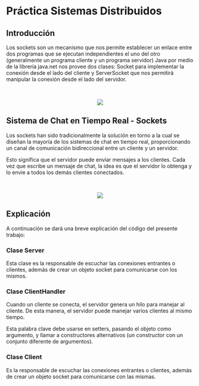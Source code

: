 # Práctica Sistemas Distribuidos

## Introducción
Los sockets son un mecanismo que nos permite establecer un enlace entre dos programas que se ejecutan independientes el uno del otro (generalmente un programa cliente y un programa servidor) Java por medio de la librería java.net nos provee dos clases: Socket para implementar la conexión desde el lado del cliente y ServerSocket que nos permitirá manipular la conexión desde el lado del servidor.

</br>
 <p align="center">
    <img src="https://programacionextrema.com/wp-content/uploads/2015/10/sockets-java.jpg" />
 </p>

## Sistema de Chat en Tiempo Real - Sockets
Los sockets han sido tradicionalmente la solución en torno a la cual se diseñan la mayoría de los sistemas de chat en tiempo real, proporcionando un canal de comunicación bidireccional entre un cliente y un servidor. 

Esto significa que el servidor puede enviar mensajes a los clientes. Cada vez que escribe un mensaje de chat, la idea es que el servidor lo obtenga y lo envíe a todos los demás clientes conectados.

</br>
 <p align="center">
    <img src="https://media.geeksforgeeks.org/wp-content/uploads/20210902113314/ClientSocket.png" />
 </p>

## Explicación
A continuación se dará una breve explicación del código del presente trabajo:

### Clase Server
Esta clase es la responsable de escuchar las conexiones entrantes o clientes, además de crear un objeto socket para comunicarse con los mismos.

### Clase ClientHandler
Cuando un cliente se conecta, el servidor genera un hilo para manejar al cliente. De esta manera, el servidor puede manejar varios clientes al mismo tiempo.

Esta palabra clave debe usarse en setters, pasando el objeto como argumento, y llamar a constructores alternativos (un constructor con un conjunto diferente de argumentos).

### Clase Client
Es la responsable de escuchar las conexiones entrantes o clientes, además de crear un objeto socket para comunicarse con las mismas.
